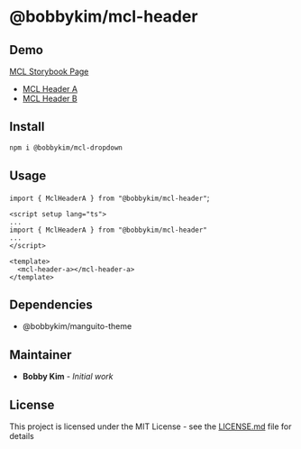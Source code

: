 # @bobbykim/mcl-header

## Demo

[MCL Storybook Page](https://manguito-component-library.vercel.app/)

- [MCL Header A](https://manguito-component-library.vercel.app/?path=/docs/sections-header-mclheadera--mclheadera)
- [MCL Header B](https://manguito-component-library.vercel.app/?path=/docs/sections-header-mclheaderb--mclheaderb)

## Install

```sh
npm i @bobbykim/mcl-dropdown
```

## Usage

`import { MclHeaderA } from "@bobbykim/mcl-header"`;

```vue
<script setup lang="ts">
...
import { MclHeaderA } from "@bobbykim/mcl-header"
...
</script>

<template>
  <mcl-header-a></mcl-header-a>
</template>
```

## Dependencies

- @bobbykim/manguito-theme

## Maintainer

- **Bobby Kim** - _Initial work_

## License

This project is licensed under the MIT License - see the [LICENSE.md](./LICENSE.md) file for details
